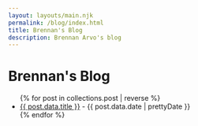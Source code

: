 ```yaml
---
layout: layouts/main.njk
permalink: /blog/index.html
title: Brennan's Blog
description: Brennan Arvo's blog
---
```


# Brennan's Blog

<ul>
{% for post in collections.post | reverse %}
  <li>
    <a href="{{post.data.permalink}}">{{ post.data.title }}</a> - <time datetime="{{ page.date | dateTime }}">{{ post.data.date | prettyDate }}</time>
  </li>
{% endfor %}
</ul>
